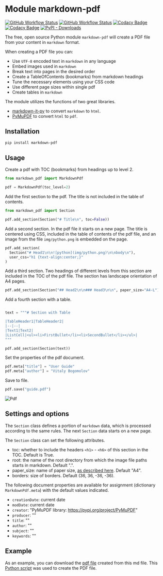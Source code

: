 # Module markdown-pdf

[![GitHub Workflow Status](https://img.shields.io/github/actions/workflow/status/vb64/markdown-pdf/pep257.yml?label=Pep257&style=plastic&branch=main)](https://github.com/vb64/markdown-pdf/actions?query=workflow%3Apep257)
[![GitHub Workflow Status](https://img.shields.io/github/actions/workflow/status/vb64/markdown-pdf/py3.yml?label=Python%203.8-3.12&style=plastic&branch=main)](https://github.com/vb64/markdown-pdf/actions?query=workflow%3Apy3)
[![Codacy Badge](https://app.codacy.com/project/badge/Grade/27b53043bff34f07bfb79ee1672b7ba0)](https://app.codacy.com/gh/vb64/markdown-pdf/dashboard?utm_source=gh&utm_medium=referral&utm_content=&utm_campaign=Badge_grade)
[![Codacy Badge](https://app.codacy.com/project/badge/Coverage/27b53043bff34f07bfb79ee1672b7ba0)](https://app.codacy.com/gh/vb64/markdown-pdf/dashboard?utm_source=gh&utm_medium=referral&utm_content=&utm_campaign=Badge_coverage)
[![PyPI - Downloads](https://img.shields.io/pypi/dm/markdown-pdf?label=pypi%20installs)](https://pypistats.org/packages/markdown-pdf)

The free, open source Python module `markdown-pdf` will create a PDF file from your content in `markdown` format.

When creating a PDF file you can:

- Use `UTF-8` encoded text in `markdown` in any language
- Embed images used in `markdown`
- Break text into pages in the desired order
- Create a TableOfContents (bookmarks) from markdown headings
- Tune the necessary elements using your CSS code
- Use different page sizes within single pdf
- Create tables in `markdown`

The module utilizes the functions of two great libraries.

- [markdown-it-py](https://github.com/executablebooks/markdown-it-py) to convert `markdown` to `html`.
- [PyMuPDF](https://github.com/pymupdf/PyMuPDF) to convert `html` to `pdf`.

## Installation

```bash
pip install markdown-pdf
```

## Usage

Create a pdf with TOC (bookmarks) from headings up to level 2.

```python
from markdown_pdf import MarkdownPdf

pdf = MarkdownPdf(toc_level=2)
```

Add the first section to the pdf. The title is not included in the table of contents.

```python
from markdown_pdf import Section

pdf.add_section(Section("# Title\n", toc=False))
```

Add a second section. In the pdf file it starts on a new page.
The title is centered using CSS, included in the table of contents of the pdf file, and an image from the file `img/python.png` is embedded on the page.

```python
pdf.add_section(
  Section("# Head1\n\n![python](img/python.png)\n\nbody\n"),
  user_css="h1 {text-align:center;}"
)
```

Add a third section. Two headings of different levels from this section are included in the TOC of the pdf file.
The section has landscape orientation of A4 pages.

```python
pdf.add_section(Section("## Head2\n\n### Head3\n\n", paper_size="A4-L"))
```

Add a fourth section with a table.

```python

text = """# Section with Table

|TableHeader1|TableHeader2|
|--|--|
|Text1|Text2|
|ListCell|<ul><li>FirstBullet</li><li>SecondBullet</li></ul>|
"""

pdf.add_section(Section(text))
```

Set the properties of the pdf document.

```python
pdf.meta["title"] = "User Guide"
pdf.meta["author"] = "Vitaly Bogomolov"
```

Save to file.

```python
pdf.save("guide.pdf")
```

![Pdf](img/with_toc.png)

## Settings and options

The `Section` class defines a portion of `markdown` data,
which is processed according to the same rules.
The next `Section` data starts on a new page.

The `Section` class can set the following attributes.

- toc: whether to include the headers `<h1>` - `<h6>` of this section in the TOC. Default is True.
- root: the name of the root directory from which the image file paths starts in markdown. Default ".".
- paper_size: name of paper size, [as described here](https://pymupdf.readthedocs.io/en/latest/functions.html#paper_size). Default "A4".
- borders: size of borders. Default (36, 36, -36, -36).

The following document properties are available for assignment (dictionary `MarkdownPdf.meta`) with the default values indicated.

- `creationDate`: current date
- `modDate`: current date
- `creator`: "PyMuPDF library: https://pypi.org/project/PyMuPDF"
- `producer`: ""
- `title`: ""
- `author`: ""
- `subject`: ""
- `keywords`: ""

## Example

As an example, you can download the [pdf file](examples/markdown_pdf.pdf) created from this md file.
This [Python script](makepdf.py) was used to create the PDF file.
